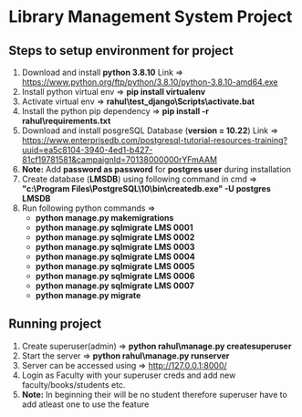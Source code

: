 # Library Management System Project

## Steps to setup environment for project
1. Download and install **python 3.8.10** Link => https://www.python.org/ftp/python/3.8.10/python-3.8.10-amd64.exe
2. Install python virtual env => **pip install virtualenv**
3. Activate virtual env => **rahul\test_django\Scripts\activate.bat**
4. Install the python pip dependency => **pip install -r rahul\requirements.txt**
4. Download and install posgreSQL Database (**version = 10.22**) Link => https://www.enterprisedb.com/postgresql-tutorial-resources-training?uuid=ea5c8104-3940-4ed1-b427-81cf19781581&campaignId=70138000000rYFmAAM
5. **Note:** Add **password as password** for **postgres user** during installation
6. Create database (**LMSDB**) using following command in cmd => **"c:\Program Files\PostgreSQL\10\bin\createdb.exe" -U postgres LMSDB**
7. Run following python commands =>
    - **python manage.py makemigrations**
    - **python manage.py sqlmigrate LMS 0001**
    - **python manage.py sqlmigrate LMS 0002**
    - **python manage.py sqlmigrate LMS 0003**
    - **python manage.py sqlmigrate LMS 0004**
    - **python manage.py sqlmigrate LMS 0005**
    - **python manage.py sqlmigrate LMS 0006**
    - **python manage.py sqlmigrate LMS 0007**
    - **python manage.py migrate**

## Running project
1. Create superuser(admin) => **python rahul\manage.py createsuperuser**
2. Start the server => **python rahul\manage.py runserver**
3. Server can be accessed using => http://127.0.0.1:8000/
4. Login as Faculty with your superuser creds and add new faculty/books/students etc.
5. **Note:** In beginning their will be no student therefore superuser have to add atleast one to use the feature